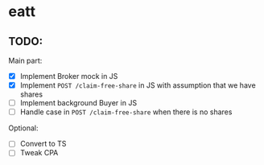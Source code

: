 # eatt

## TODO:

Main part:

 - [x] Implement Broker mock in JS
 - [x] Implement `POST /claim-free-share` in JS with assumption that we have shares
 - [ ] Implement background Buyer in JS
 - [ ] Handle case in `POST /claim-free-share` when there is no shares

Optional:

 - [ ] Convert to TS
 - [ ] Tweak CPA
